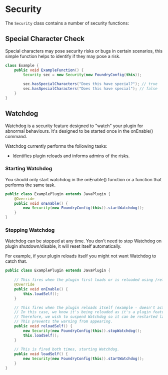 # Security

The `Security` class contains a number of security functions:

## Special Character Check
Special characters may pose security risks or bugs in certain scenarios, this simple function helps to identify if they may pose a risk.

```java
class Example {
    public void ExampleFunction() {
        Security sec = new Security(new FoundryConfig(this));
        
        sec.hasSpecialCharacters("Does this have special?"); // true
        sec.hasSpecialCharacters("Does this have special"); // false
    }
}
```

## Watchdog
Watchdog is a security feature designed to "watch" your plugin for abnormal behaviours.
It's designed to be started once in the onEnable() command.

Watchdog currently performs the following tasks:
- Identifies plugin reloads and informs admins of the risks.

### Starting Watchdog
You should only start watchdog in the onEnable() function or a function that performs the same task.

```java
public class ExamplePlugin extends JavaPlugin {
    @Override
    public void onEnable() {
        new Security(new FoundryConfig(this)).startWatchdog();
    }
}
```

### Stopping Watchdog

Watchdog can be stopped at any time. You don't need to stop Watchdog on plugin shutdown/disable, it will reset itself automatically.

For example, if your plugin reloads itself you might not want Watchdog to catch that.

```java
public class ExamplePlugin extends JavaPlugin {
    
    // This fires when the plugin first loads or is reloaded using /reload
    @Override
    public void onEnable() {
        this.loadSelf();
    }

    // This fires when the plugin reloads itself (example - doesn't actually work)
    // In this case, we know it's being reloaded as it's a plugin feature.
    // Therefore, we wish to suspend Watchdog so it can be restarted later.
    // This prevents the warning from appearing.
    public void reloadSelf() {
        new Security(new FoundryConfig(this)).stopWatchdog();
        this.loadSelf();
    }
    
    // This is fired both times, starting Watchdog.
    public void loadSelf() {
        new Security(new FoundryConfig(this)).startWatchdog();
    }
}
```